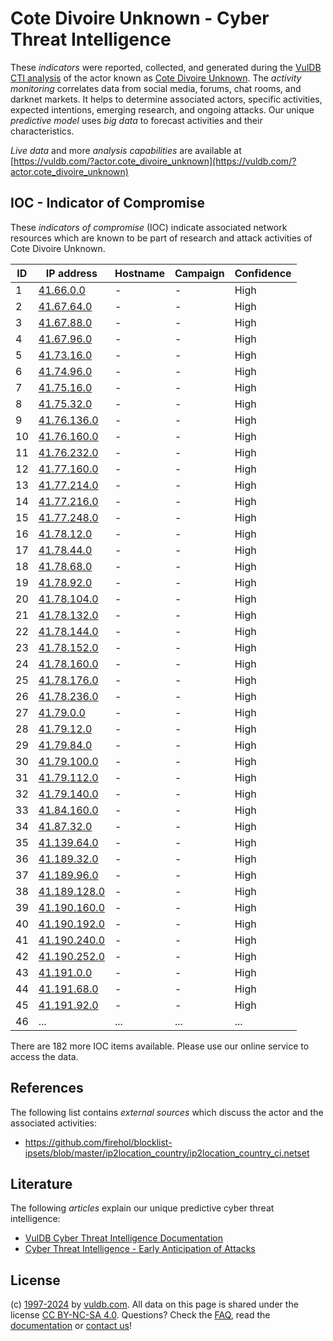 # Cote Divoire Unknown - Cyber Threat Intelligence

These _indicators_ were reported, collected, and generated during the [VulDB CTI analysis](https://vuldb.com/?kb.cti) of the actor known as [Cote Divoire Unknown](https://vuldb.com/?actor.cote_divoire_unknown). The _activity monitoring_ correlates data from social media, forums, chat rooms, and darknet markets. It helps to determine associated actors, specific activities, expected intentions, emerging research, and ongoing attacks. Our unique _predictive model_ uses _big data_ to forecast activities and their characteristics.

_Live data_ and more _analysis capabilities_ are available at [https://vuldb.com/?actor.cote_divoire_unknown](https://vuldb.com/?actor.cote_divoire_unknown)

## IOC - Indicator of Compromise

These _indicators of compromise_ (IOC) indicate associated network resources which are known to be part of research and attack activities of Cote Divoire Unknown.

ID | IP address | Hostname | Campaign | Confidence
-- | ---------- | -------- | -------- | ----------
1 | [41.66.0.0](https://vuldb.com/?ip.41.66.0.0) | - | - | High
2 | [41.67.64.0](https://vuldb.com/?ip.41.67.64.0) | - | - | High
3 | [41.67.88.0](https://vuldb.com/?ip.41.67.88.0) | - | - | High
4 | [41.67.96.0](https://vuldb.com/?ip.41.67.96.0) | - | - | High
5 | [41.73.16.0](https://vuldb.com/?ip.41.73.16.0) | - | - | High
6 | [41.74.96.0](https://vuldb.com/?ip.41.74.96.0) | - | - | High
7 | [41.75.16.0](https://vuldb.com/?ip.41.75.16.0) | - | - | High
8 | [41.75.32.0](https://vuldb.com/?ip.41.75.32.0) | - | - | High
9 | [41.76.136.0](https://vuldb.com/?ip.41.76.136.0) | - | - | High
10 | [41.76.160.0](https://vuldb.com/?ip.41.76.160.0) | - | - | High
11 | [41.76.232.0](https://vuldb.com/?ip.41.76.232.0) | - | - | High
12 | [41.77.160.0](https://vuldb.com/?ip.41.77.160.0) | - | - | High
13 | [41.77.214.0](https://vuldb.com/?ip.41.77.214.0) | - | - | High
14 | [41.77.216.0](https://vuldb.com/?ip.41.77.216.0) | - | - | High
15 | [41.77.248.0](https://vuldb.com/?ip.41.77.248.0) | - | - | High
16 | [41.78.12.0](https://vuldb.com/?ip.41.78.12.0) | - | - | High
17 | [41.78.44.0](https://vuldb.com/?ip.41.78.44.0) | - | - | High
18 | [41.78.68.0](https://vuldb.com/?ip.41.78.68.0) | - | - | High
19 | [41.78.92.0](https://vuldb.com/?ip.41.78.92.0) | - | - | High
20 | [41.78.104.0](https://vuldb.com/?ip.41.78.104.0) | - | - | High
21 | [41.78.132.0](https://vuldb.com/?ip.41.78.132.0) | - | - | High
22 | [41.78.144.0](https://vuldb.com/?ip.41.78.144.0) | - | - | High
23 | [41.78.152.0](https://vuldb.com/?ip.41.78.152.0) | - | - | High
24 | [41.78.160.0](https://vuldb.com/?ip.41.78.160.0) | - | - | High
25 | [41.78.176.0](https://vuldb.com/?ip.41.78.176.0) | - | - | High
26 | [41.78.236.0](https://vuldb.com/?ip.41.78.236.0) | - | - | High
27 | [41.79.0.0](https://vuldb.com/?ip.41.79.0.0) | - | - | High
28 | [41.79.12.0](https://vuldb.com/?ip.41.79.12.0) | - | - | High
29 | [41.79.84.0](https://vuldb.com/?ip.41.79.84.0) | - | - | High
30 | [41.79.100.0](https://vuldb.com/?ip.41.79.100.0) | - | - | High
31 | [41.79.112.0](https://vuldb.com/?ip.41.79.112.0) | - | - | High
32 | [41.79.140.0](https://vuldb.com/?ip.41.79.140.0) | - | - | High
33 | [41.84.160.0](https://vuldb.com/?ip.41.84.160.0) | - | - | High
34 | [41.87.32.0](https://vuldb.com/?ip.41.87.32.0) | - | - | High
35 | [41.139.64.0](https://vuldb.com/?ip.41.139.64.0) | - | - | High
36 | [41.189.32.0](https://vuldb.com/?ip.41.189.32.0) | - | - | High
37 | [41.189.96.0](https://vuldb.com/?ip.41.189.96.0) | - | - | High
38 | [41.189.128.0](https://vuldb.com/?ip.41.189.128.0) | - | - | High
39 | [41.190.160.0](https://vuldb.com/?ip.41.190.160.0) | - | - | High
40 | [41.190.192.0](https://vuldb.com/?ip.41.190.192.0) | - | - | High
41 | [41.190.240.0](https://vuldb.com/?ip.41.190.240.0) | - | - | High
42 | [41.190.252.0](https://vuldb.com/?ip.41.190.252.0) | - | - | High
43 | [41.191.0.0](https://vuldb.com/?ip.41.191.0.0) | - | - | High
44 | [41.191.68.0](https://vuldb.com/?ip.41.191.68.0) | - | - | High
45 | [41.191.92.0](https://vuldb.com/?ip.41.191.92.0) | - | - | High
46 | ... | ... | ... | ...

There are 182 more IOC items available. Please use our online service to access the data.

## References

The following list contains _external sources_ which discuss the actor and the associated activities:

* https://github.com/firehol/blocklist-ipsets/blob/master/ip2location_country/ip2location_country_ci.netset

## Literature

The following _articles_ explain our unique predictive cyber threat intelligence:

* [VulDB Cyber Threat Intelligence Documentation](https://vuldb.com/?kb.cti)
* [Cyber Threat Intelligence - Early Anticipation of Attacks](https://www.scip.ch/en/?labs.20201022)

## License

(c) [1997-2024](https://vuldb.com/?kb.changelog) by [vuldb.com](https://vuldb.com/?kb.about). All data on this page is shared under the license [CC BY-NC-SA 4.0](https://creativecommons.org/licenses/by-nc-sa/4.0/). Questions? Check the [FAQ](https://vuldb.com/?kb.faq), read the [documentation](https://vuldb.com/?kb) or [contact us](https://vuldb.com/?contact)!
